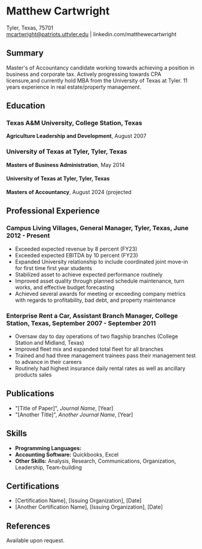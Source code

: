 # Matthew Cartwright
Tyler, Texas, 75701  
mcartwright@patriots.uttyler.edu | linkedin.com/matthewecartwright

## Summary
Master's of Accountancy candidate working towards achieving a position in business and corporate tax.  Actively progressing towards CPA licensure,and currently hold MBA from the University of Texas at Tyler. 11 years experience in real estate/property management. 

## Education
### Texas A&M University, College Station, Texas
**Agriculture Leadership and Development**, August 2007

### University of Texas at Tyler, Tyler, Texas
**Masters of Business Administration**, May 2014

#### University of Texas at Tyler, Tyler, Texas
**Masters of Accountancy**, August 2024 (projected

## Professional Experience
### Campus Living Villages, General Manager, Tyler, Texas, June 2012 - Present
- Exceeded expected revenue by 8 percent (FY23)
- Exceeded expected EBITDA by 10 percent (FY23)
- Expanded University relationship to include coordinated joint move-in for first time first year students
- Stabilized asset to achieve expected performance routinely
- Improved asset quality through planned schedule maintenance, turn works, and effective budget forecasting
- Achieved several awards for meeting or exceeding company metrics with regards to profitability, bad debt, and property maintenance

### Enterprise Rent a Car, Assistant Branch Manager, College Station, Texas, September 2007 - September 2011
- Oversaw day to day operations of two flagship branches (College Station and Midland, Texas)
- Improved fleet mix and expanded total fleet for all branches
- Trained and had three management trainees pass their management test to advance in their careers
- Routinely had highest insurance daily rental rates as well as ancillary products sales

## Publications
- "[Title of Paper]", *Journal Name*, [Year]
- "[Another Title]", *Another Journal Name*, [Year]

## Skills
- **Programming Languages:** 
- **Accounting Software:** Quickbooks, Excel
- **Other Skills:** Analysis, Research, Communications, Organization, Leadership, Team-building

## Certifications
- [Certification Name], [Issuing Organization], [Date]
- [Another Certification Name], [Issuing Organization], [Date]

## References
Available upon request.
